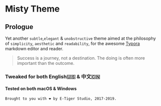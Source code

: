 # Misty Theme

## Prologue

Yet another `subtle`,`elegant` & `unobstructive` theme aimed at the philosophy of `simplicity`, `aesthetic` and `readability`, for the awesome [Typora](https://typora.io/) markdown editor and reader.

> Success is a journey, not a destination. The doing is often more important than the outcome.

### Tweaked for both English🇺🇸 & 中文🇨🇳

#### Tested on both macOS & Windows

```
Brought to you with ❤️ by E-Tiger Studio, 2017-2019.
```